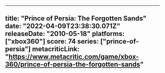 
---
title: "Prince of Persia: The Forgotten Sands"
date: "2022-04-09T23:38:30.071Z"
releaseDate: "2010-05-18"
platforms: ["xbox360"]
score: 74
series: ["prince-of-persia"]
metacriticLink: "https://www.metacritic.com/game/xbox-360/prince-of-persia-the-forgotten-sands"
---
